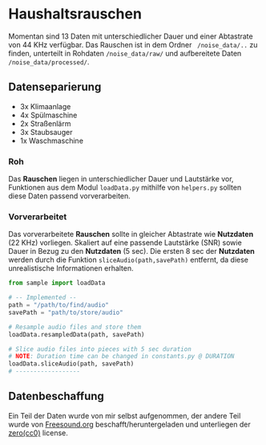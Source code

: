 # Haushaltsrauschen

Momentan sind 13 Daten mit unterschiedlicher Dauer und einer Abtastrate von 44 KHz verfügbar. 
Das Rauschen ist in dem Ordner ``` /noise_data/..``` zu finden, unterteilt in Rohdaten ```/noise_data/raw/```
und aufbereitete Daten ```/noise_data/processed/```.

## Datenseparierung

* 3x Klimaanlage
* 4x Spülmaschine
* 2x Straßenlärm
* 3x Staubsauger
* 1x Waschmaschine

### Roh

Das __Rauschen__ liegen in unterschiedlicher Dauer und Lautstärke vor, Funktionen aus dem Modul ```loadData.py```
mithilfe von ```helpers.py``` sollten diese Daten passend vorverarbeiten.

### Vorverarbeitet

Das vorverarbeitete __Rauschen__ sollte in gleicher Abtastrate wie __Nutzdaten__ (22 KHz) vorliegen. Skaliert auf
eine passende Lautstärke (SNR) sowie Dauer in Bezug zu den __Nutzdaten__ (5 sec). Die ersten 8 sec der __Nutzdaten__ 
werden durch die Funktion ```sliceAudio(path,savePath)``` entfernt, da diese unrealistische Informationen erhalten.

```python
from sample import loadData

# -- Implemented --
path = "/path/to/find/audio"
savePath = "path/to/store/audio"

# Resample audio files and store them  
loadData.resampledData(path, savePath)

# Slice audio files into pieces with 5 sec duration
# NOTE: Duration time can be changed in constants.py @ DURATION
loadData.sliceAudio(path, savePath)
# ------------------

```
## Datenbeschaffung

Ein Teil der Daten wurde von mir selbst aufgenommen, der andere Teil wurde von [Freesound.org](https://freesound.org/)
beschafft/heruntergeladen und unterliegen der [zero(cc0)](http://creativecommons.org/publicdomain/zero/1.0/) license.
